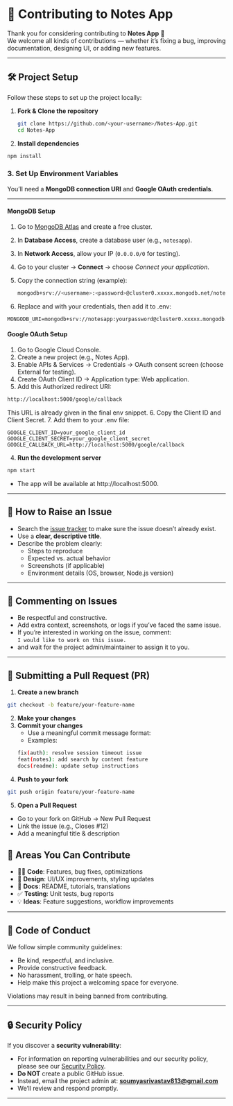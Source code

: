 # 🤝 Contributing to Notes App

Thank you for considering contributing to **Notes App** 🎉  
We welcome all kinds of contributions — whether it’s fixing a bug, improving documentation, designing UI, or adding new features.

---

## 🛠 Project Setup

Follow these steps to set up the project locally:

1. **Fork & Clone the repository**
   ```bash
   git clone https://github.com/<your-username>/Notes-App.git
   cd Notes-App
   ```
2. **Install dependencies**

```bash
npm install
```

### 3. Set Up Environment Variables

You’ll need a **MongoDB connection URI** and **Google OAuth credentials**.

---

#### MongoDB Setup

1. Go to [MongoDB Atlas](https://www.mongodb.com/cloud/atlas) and create a free cluster.  
2. In **Database Access**, create a database user (e.g., `notesapp`).  
3. In **Network Access**, allow your IP (`0.0.0.0/0` for testing).  
4. Go to your cluster → **Connect** → choose *Connect your application*.  
5. Copy the connection string (example):  

   ```bash
   mongodb+srv://<username>:<password>@cluster0.xxxxx.mongodb.net/notesApp?retryWrites=true&w=majority
   ```
6. Replace <username> and <password> with your credentials, then add it to .env:

  ```env
  MONGODB_URI=mongodb+srv://notesapp:yourpassword@cluster0.xxxxx.mongodb.net/notesApp
  ```

#### Google OAuth Setup

1. Go to Google Cloud Console.
2. Create a new project (e.g., Notes App).
3. Enable APIs & Services → Credentials → OAuth consent screen (choose External for testing).
4. Create OAuth Client ID → Application type: Web application.
5. Add this Authorized redirect URI:
```bash
http://localhost:5000/google/callback
```
This URL is already given in the final env snippet.
6. Copy the Client ID and Client Secret.
7. Add them to your .env file:

```env
GOOGLE_CLIENT_ID=your_google_client_id
GOOGLE_CLIENT_SECRET=your_google_client_secret
GOOGLE_CALLBACK_URL=http://localhost:5000/google/callback
```

4. **Run the development server**

```bash
npm start
```
- The app will be available at http://localhost:5000.

---

## 🐛 How to Raise an Issue

- Search the [issue tracker](https://github.com/soumya813/Notes-App/issues) to make sure the issue doesn’t already exist.  
- Use a **clear, descriptive title**.  
- Describe the problem clearly:
  - Steps to reproduce
  - Expected vs. actual behavior
  - Screenshots (if applicable)
  - Environment details (OS, browser, Node.js version)

---

## 💬 Commenting on Issues

- Be respectful and constructive.  
- Add extra context, screenshots, or logs if you’ve faced the same issue.  
- If you’re interested in working on the issue, comment:  
  `I would like to work on this issue.`
- and wait for the project admin/maintainer to assign it to you.

---

## 🔀 Submitting a Pull Request (PR)

1. **Create a new branch**
 ```bash
 git checkout -b feature/your-feature-name
 ```
2. **Make your changes**
3. **Commit your changes**
   - Use a meaningful commit message format:
   - Examples:
   ```bash
   fix(auth): resolve session timeout issue
   feat(notes): add search by content feature
   docs(readme): update setup instructions
   ```
4. **Push to your fork**
```bash
git push origin feature/your-feature-name
```
5. **Open a Pull Request**
- Go to your fork on GitHub → New Pull Request
- Link the issue (e.g., Closes #12)
- Add a meaningful title & description

## 🌟 Areas You Can Contribute

- 🧑‍💻 **Code**: Features, bug fixes, optimizations  
- 🎨 **Design**: UI/UX improvements, styling updates  
- 📖 **Docs**: README, tutorials, translations  
- ✅ **Testing**: Unit tests, bug reports  
- 💡 **Ideas**: Feature suggestions, workflow improvements  

---

## 📜 Code of Conduct

We follow simple community guidelines:

- Be kind, respectful, and inclusive.  
- Provide constructive feedback.  
- No harassment, trolling, or hate speech.  
- Help make this project a welcoming space for everyone.  

Violations may result in being banned from contributing.

---

## 🔒 Security Policy

If you discover a **security vulnerability**:
- For information on reporting vulnerabilities and our security policy, please see our [Security Policy](./SECURITY.md).
- **Do NOT** create a public GitHub issue.  
- Instead, email the project admin at: **soumyasrivastav813@gmail.com**  
- We’ll review and respond promptly.  

---
